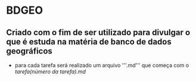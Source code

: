 # BDGEO
## Criado com o fim de ser utilizado para divulgar o que é estuda na matéria de banco de dados geográficos

- para cada tarefa será realizado um arquivo '''.md''' que começa com o *tarefa(número da tarefa).md*
